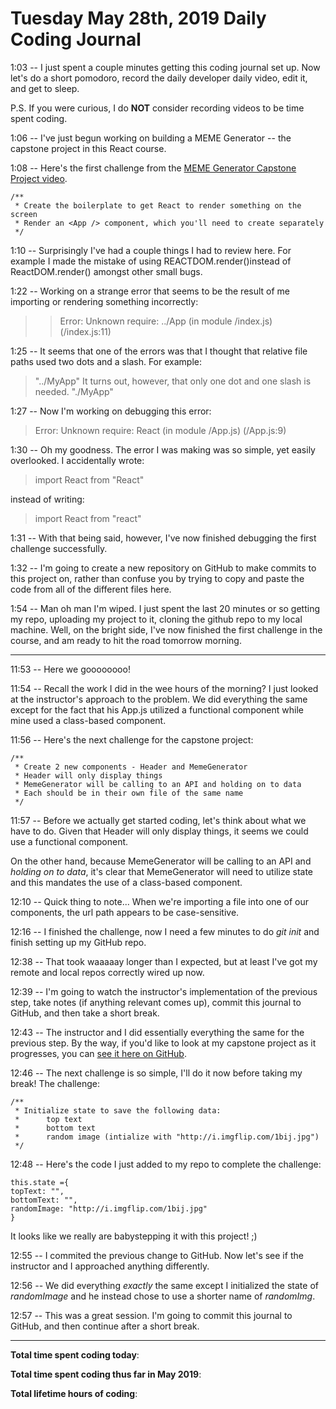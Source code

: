# Tuesday May 28th, 2019 Daily Coding Journal

1:03 -- I just spent a couple minutes getting this coding journal set up. Now let's do a short pomodoro, record the daily developer daily video, edit it, and get to sleep.

P.S. If you were curious, I do **NOT** consider recording videos to be time spent coding.

1:06 -- I've just begun working on building a MEME Generator -- the capstone project in this React course.

1:08 -- Here's the first challenge from the [MEME Generator Capstone Project video](https://scrimba.com/p/p7P5Hd/c6K77um).

```
/**
 * Create the boilerplate to get React to render something on the screen
 * Render an <App /> component, which you'll need to create separately
 */
 ```

 1:10 -- Surprisingly I've had a couple things I had to review here. For example I made the mistake of using REACTDOM.render()instead of ReactDOM.render() amongst other small bugs.

 1:22 -- Working on a strange error that seems to be the result of me importing or rendering something incorrectly:
 >>Error: Unknown require: ../App (in module /index.js) (/index.js:11)

 1:25 -- It seems that one of the errors was that I thought that relative file paths used two dots and a slash. For example:
 > "../MyApp"
 It turns out, however, that only one dot and one slash is needed.
 > "./MyApp"

 1:27 -- Now I'm working on debugging this error:
 >Error: Unknown require: React (in module /App.js) (/App.js:9)

 1:30 -- Oh my goodness. The error I was making was so simple, yet easily overlooked. I accidentally wrote:
 >import React from "React"
 
 instead of writing:
 >import React from "react"

 1:31 -- With that being said, however, I've now finished debugging the first challenge successfully. 

 1:32 -- I'm going to create a new repository on GitHub to make commits to this project on, rather than confuse you by trying to copy and paste the code from all of the different files here.

 1:54 -- Man oh man I'm wiped. I just spent the last 20 minutes or so getting my repo, uploading my project to it, cloning the github repo to my local machine. Well, on the bright side, I've now finished the first challenge in the course, and am ready to hit the road tomorrow morning.
___

11:53 -- Here we goooooooo!

11:54 -- Recall the work I did in the wee hours of the morning? I just looked at the instructor's approach to the problem. We did everything the same except for the fact that his App.js utilized a functional component while mine used a class-based component.

11:56 -- Here's the next challenge for the capstone project:
```
/**
 * Create 2 new components - Header and MemeGenerator
 * Header will only display things
 * MemeGenerator will be calling to an API and holding on to data
 * Each should be in their own file of the same name
 */
```

11:57 -- Before we actually get started coding, let's think about what we have to do. Given that Header will only display things, it seems we could use a functional component.

On the other hand, because MemeGenerator will be calling to an API and *holding on to data*, it's clear that MemeGenerator will need to utilize state and this mandates the use of a class-based component.

12:10 -- Quick thing to note... When we're importing a file into one of our components, the url path appears to be case-sensitive.

12:16 -- I finished the challenge, now I need a few minutes to do *git init* and finish setting up my GitHub repo.

12:38 -- That took waaaaay longer than I expected, but at least I've got my remote and local repos correctly wired up now.

12:39 -- I'm going to watch the instructor's implementation of the previous step, take notes (if anything relevant comes up), commit this journal to GitHub, and then take a short break.

12:43 -- The instructor and I did essentially everything the same for the previous step. By the way, if you'd like to look at my capstone project as it progresses, you can [see it here on GitHub](https://github.com/camchardukian/ReactProjects/tree/master/meme-generator).

12:46 -- The next challenge is so simple, I'll do it now before taking my break! The challenge:
```
/**
 * Initialize state to save the following data:
 *      top text
 *      bottom text
 *      random image (intialize with "http://i.imgflip.com/1bij.jpg")
 */
```

12:48 -- Here's the code I just added to my repo to complete the challenge:
```
this.state ={
topText: "",
bottomText: "",
randomImage: "http://i.imgflip.com/1bij.jpg"
}
```
It looks like we really are babystepping it with this project! ;)

12:55 -- I commited the previous change to GitHub. Now let's see if the instructor and I approached anything differently.

12:56 -- We did everything *exactly* the same except I initialized the state of *randomImage* and he instead chose to use a shorter name of *randomImg*.

12:57 -- This was a great session. I'm going to commit this journal to GitHub, and then continue after a short break.


___
**Total time spent coding today**: 

**Total time spent coding thus far in May 2019**: 

**Total lifetime hours of coding**: 


